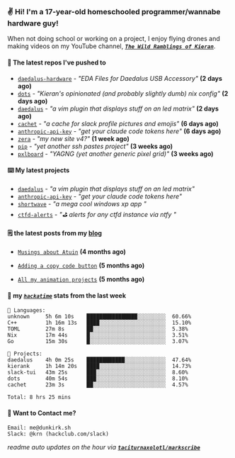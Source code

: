 ### ✌️ Hi! I'm a 17-year-old homeschooled programmer/wannabe hardware guy!

When not doing school or working on a project, I enjoy flying drones and making videos on my YouTube channel, [**_`The Wild Ramblings of Kieran`_**](https://youtube.com/@kieran.rambles).

#### 👷 The latest repos I've pushed to

- [`daedalus-hardware`](https://github.com/geschmit/daedalus-hardware) - _"EDA Files for Daedalus USB Accessory"_ **(2 days ago)**
- [`dots`](https://github.com/taciturnaxolotl/dots) - _"Kieran's opinionated (and probably slightly dumb) nix config"_ **(2 days ago)**
- [`daedalus`](https://github.com/taciturnaxolotl/daedalus) - _"a vim plugin that displays stuff on an led matrix"_ **(2 days ago)**
- [`cachet`](https://github.com/taciturnaxolotl/cachet) - _"a cache for slack profile pictures and emojis"_ **(6 days ago)**
- [`anthropic-api-key`](https://github.com/taciturnaxolotl/anthropic-api-key) - _"get your claude code tokens here"_ **(6 days ago)**
- [`zera`](https://github.com/taciturnaxolotl/zera) - _"my new site v4?"_ **(1 week ago)**
- [`pip`](https://github.com/taciturnaxolotl/pip) - _"yet another ssh pastes project"_ **(3 weeks ago)**
- [`pxlboard`](https://github.com/taciturnaxolotl/pxlboard) - _"YAGNG (yet another generic pixel grid)"_ **(3 weeks ago)**

#### ⌨️ My latest projects

- [`daedalus`](https://github.com/taciturnaxolotl/daedalus) - _"a vim plugin that displays stuff on an led matrix"_
- [`anthropic-api-key`](https://github.com/taciturnaxolotl/anthropic-api-key) - _"get your claude code tokens here"_
- [`shortwave`](https://github.com/taciturnaxolotl/shortwave) - _"a mega cool windows xp app "_
- [`ctfd-alerts`](https://github.com/taciturnaxolotl/ctfd-alerts) - _"⛳ alerts for any ctfd instance via ntfy "_

#### 🗒️ the latest posts from my [blog](https://dunkirk.sh)

- [`Musings about Atuin`](https://dunkirk.sh/blog/atuin/) **(4 months ago)**

- [`Adding a copy code button`](https://dunkirk.sh/blog/adding-a-copy-button/) **(5 months ago)**

- [`All my animation projects`](https://dunkirk.sh/blog/my-animations/) **(5 months ago)**



#### 📡 my [_`hackatime`_](https://waka.hackclub.com) stats from the last week

```text
💾 Languages:
unknown     5h 6m 10s    ████████████████░░░░░░░░░  60.66%
C++         1h 16m 13s   ████░░░░░░░░░░░░░░░░░░░░░  15.10%
TOML        27m 8s       ██░░░░░░░░░░░░░░░░░░░░░░░  5.38%
Nix         17m 44s      █░░░░░░░░░░░░░░░░░░░░░░░░  3.51%
Go          15m 30s      █░░░░░░░░░░░░░░░░░░░░░░░░  3.07%

💼 Projects:
daedalus    4h 0m 25s    ████████████░░░░░░░░░░░░░  47.64%
kierank     1h 14m 20s   ████░░░░░░░░░░░░░░░░░░░░░  14.73%
slack-tui   43m 25s      ███░░░░░░░░░░░░░░░░░░░░░░  8.60%
dots        40m 54s      ███░░░░░░░░░░░░░░░░░░░░░░  8.10%
cachet      23m 3s       ██░░░░░░░░░░░░░░░░░░░░░░░  4.57%

Total: 8 hrs 25 mins
```

#### 📮 Want to Contact me?

```text
Email: me@dunkirk.sh
Slack: @krn (hackclub.com/slack)
```

_readme auto updates on the hour via [**`taciturnaxolotl/markscribe`**](https://github.com/taciturnaxolotl/markscribe)_
